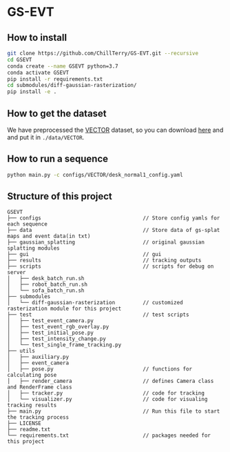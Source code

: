 # GS-EVT
## How to install
```sh
git clone https://github.com/ChillTerry/GS-EVT.git --recursive
cd GSEVT
conda create --name GSEVT python=3.7
conda activate GSEVT
pip install -r requirements.txt
cd submodules/diff-gaussian-rasterization/
pip install -e .
```

## How to get the dataset
We have preprocessed the [VECTOR](https://star-datasets.github.io/vector/) dataset, so you can download [here](https://drive.google.com/drive/folders/1NShkkljDLqleAGy-goFen3K0C102nIo3?usp=drive_link) and and put it in `./data/VECTOR`.

## How to run a sequence
```sh
python main.py -c configs/VECTOR/desk_normal1_config.yaml
```

## Structure of this project
```
GSEVT
├── configs                                 // Store config yamls for each sequence
├── data                                    // Store data of gs-splat maps and event data(in txt)
├── gaussian_splatting                      // original gaussian splatting modules
├── gui                                     // gui
├── results                                 // tracking outputs
├── scripts                                 // scripts for debug on server
│   ├── desk_batch_run.sh
│   ├── robot_batch_run.sh
│   └── sofa_batch_run.sh
├── submodules
│   └── diff-gaussian-rasterization         // customized rasterization module for this project
├── test                                    // test scripts
│   ├── test_event_camera.py
│   ├── test_event_rgb_overlay.py
│   ├── test_initial_pose.py
│   ├── test_intensity_change.py
│   └── test_single_frame_tracking.py
├── utils
│   ├── auxiliary.py
│   ├── event_camera
│   ├── pose.py                             // functions for calculating pose
│   ├── render_camera                       // defines Camera class and RenderFrame class
│   ├── tracker.py                          // code for tracking
│   └── visualizer.py                       // code for visualing tracking results
├── main.py                                 // Run this file to start the tracking process
├── LICENSE
├── readme.txt
└── requirements.txt                        // packages needed for this project
```
